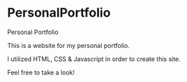 # PersonalPortfolio
Personal Portfolio


This is a website for my personal portfolio.

I utilized HTML, CSS & Javascript in order to create this site.

Feel free to take a look!
